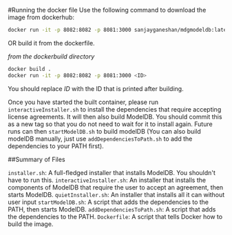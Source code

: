 #Running the docker file
Use the following command to download the image from dockerhub:
```bash
docker run -it -p 8082:8082 -p 8081:3000 sanjayganeshan/mdgmodeldb:latest
```

OR build it from the dockerfile. 

*from the dockerbuild directory*

```bash
docker build .
docker run -it -p 8082:8082 -p 8081:3000 <ID>
```

You should replace *ID* with the ID that is printed after building.

Once you have started the built container, please run `interactiveInstaller.sh` to install the dependencies that require
accepting license agreements. It will then also build ModelDB. You should commit this as a new tag so that you do not need to wait for
it to install again. Future runs can then `startModelDB.sh` to build modelDB (You can also build modelDB manually, just use `addDependenciesToPath.sh`
to add the dependencies to your PATH first).

##Summary of Files

`installer.sh`: A full-fledged installer that installs ModelDB. You shouldn't have to run this.
`interactiveInstaller.sh`: An installer that installs the components of ModelDB that require the user to accept an agreement,
then starts ModelDB.
`quietInstaller.sh`: An installer that installs all it can without user input
`startModelDB.sh`: A script that adds the dependencies to the PATH, then starts ModelDB.
`addDependenciesToPath.sh`: A script that adds the dependencies to the PATH.
`Dockerfile`: A script that tells Docker how to build the image.
